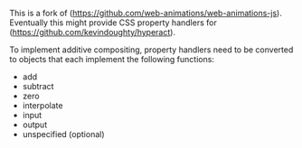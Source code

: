 This is a fork of (https://github.com/web-animations/web-animations-js).
Eventually this might provide CSS property handlers for (https://github.com/kevindoughty/hyperact).

To implement additive compositing, property handlers need to be converted to objects that 
each implement the following functions:
 - add
 - subtract
 - zero
 - interpolate
 - input
 - output
 - unspecified (optional)
 